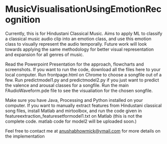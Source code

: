 # MusicVisualisationUsingEmotionRecognition
Currently, this is for Hindustani Classical Music. Aims to apply ML to classify a classical music audio clip into an emotion class, and use this emotion class to visually represent the audio temporally. Future work will look towards applying the same methodology for better visual representation and expansion for all genres of music.


Read the Powerpoint Presentation for the approach, flowcharts and screenshots.
If you want to run the code, download all the files here to your local computer. Run frontpage.html on Chrome to choose a songfile out of a few. Run predictmodel1.py and predictmodel2.py if you just want to predict the valence and arousal classes for a songfile. Run the main FAudioWaveform.pde file to see the visualiation for the chosen songfile.

Make sure you have Java, Processing and Python installed on your computer.
If you want to manually extract features from Hindustani classical song files, install Matlab and mirtoolbox, and run the code given in featureextraction_featuresetformodel1.txt on Matlab (this is not the complete code. matlab code for model2 will be uploaded soon.)

Feel free to contact me at anushabhowmick@ymail.com for more details on the implementation

